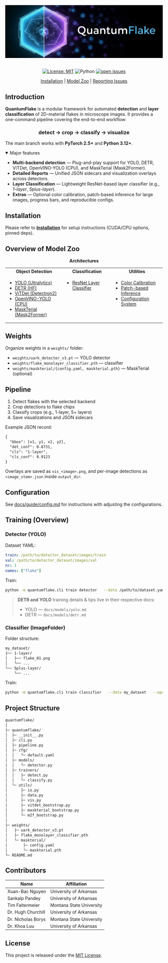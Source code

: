 <div align="center">
  <img src="resources/quantumflake.png" width="600"/>
  <div>&nbsp;</div>

[![License: MIT](https://img.shields.io/badge/License-MIT-yellow.svg)](LICENSE)
![Python](https://img.shields.io/badge/Python-3.12%2B-blue)
[![open issues](https://img.shields.io/github/issues/uark-cviu/quantumflake.svg)](https://github.com/uark-cviu/quantumflake/issues)

[Installation](docs/get_started.md) |
[Model Zoo](docs/model_zoo.md) |
[Reporting Issues](https://github.com/uark-cviu/quantumflake/issues/new/choose)

</div>

<div align="center">

</div>

## Introduction

**QuantumFlake** is a modular framework for automated **detection** and **layer classification** of 2D-material flakes in microscope images. It provides a one-command pipeline covering the end-to-end workflow:

<h3 align="center">detect → crop → classify → visualize</h3>

The main branch works with **PyTorch 2.5+** and **Python 3.12+**.

<details open>
<summary>Major features</summary>

- **Multi-backend detection** — Plug-and-play support for YOLO, DETR, ViTDet, OpenVINO-YOLO (CPU), and MaskTerial (Mask2Former).
- **Detailed Reports** — Unified JSON sidecars and visualization overlays across detectors.
- **Layer Classification** — Lightweight ResNet-based layer classifier (e.g., _1-layer_, _5plus-layer_).
- **Extras** — Optional color calibration, patch-based inference for large images, progress bars, and reproducible configs.
</details>

## Installation

Please refer to **[Installation](docs/get_started.md)** for setup instructions (CUDA/CPU options, pinned deps).

## Overview of Model Zoo

<div align="center">
  <b>Architectures</b>
</div>
<table align="center">
  <tbody>
    <tr align="center" valign="bottom">
      <td><b>Object Detection</b></td>
      <td><b>Classification</b></td>
      <td><b>Utilities</b></td>
    </tr>
    <tr valign="top">
      <td>
        <ul>
          <li><a href="docs/models/yolo.md">YOLO (Ultralytics)</a></li>
          <li><a href="docs/models/detr.md">DETR (HF)</a></li>
          <li><a href="docs/models/vitdet.md">ViTDet (Detectron2)</a></li>
          <li><a href="docs/models/openvino_yolo.md">OpenVINO-YOLO (CPU)</a></li>
          <li><a href="docs/models/maskterial.md">MaskTerial (Mask2Former)</a></li>
        </ul>
      </td>
      <td>
        <ul>
          <li><a href="docs/models/classifier.md">ResNet Layer Classifier</a></li>
        </ul>
      </td>
      <td>
        <ul>
          <li><a href="docs/guide/calibration.md">Color Calibration</a></li>
          <li><a href="docs/guide/patching.md">Patch-based Inference</a></li>
          <li><a href="docs/guide/config.md">Configuration System</a></li>
        </ul>
      </td>
    </tr>
  </tbody>
</table>

## Weights

Organize weights in a `weights/` folder:

- `weights/uark_detector_v3.pt` — YOLO detector
- `weights/flake_monolayer_classifier.pth` — classifier
- `weights/maskterial/{config.yaml, maskterial.pth}` — MaskTerial (optional)

## Pipeline

1. Detect flakes with the selected backend
2. Crop detections to flake chips
3. Classify crops (e.g., 1-layer, 5+ layers)
4. Save visualizations and JSON sidecars

Example JSON record:

```
{
  "bbox": [x1, y1, x2, y2],
  "det_conf": 0.8731,
  "cls": "1-layer",
  "cls_conf": 0.9123
}
```

Overlays are saved as `vis_<image>.png`, and per-image detections as `<image_stem>.json` inside `output_dir`.

## Configuration

See [docs/guide/config.md](docs/guide/config.md) for instructions with adjusting the configurations.

## Training (Overview)

### Detector (YOLO)

Dataset YAML:

```yaml
train: /path/to/detector_dataset/images/train
val: /path/to/detector_dataset/images/val
nc: 1
names: ["flake"]
```

Train:

```bash
python -m quantumflake.cli train detector   --data /path/to/dataset.yaml   --epochs 100   --imgsz 640   --device 0
```

> **DETR and YOLO** training details & tips live in their respective docs:
>
> - YOLO — `docs/models/yolo.md`
> - DETR — `docs/models/detr.md`

### Classifier (ImageFolder)

Folder structure:

```
my_dataset/
├── 1-layer/
│   ├── flake_01.png
│   └── ...
└── 5plus-layer/
    └── ...
```

Train:

```bash
python -m quantumflake.cli train classifier   --data my_dataset   --epochs 25   --device cuda:0   --save-dir runs/classify   --num-materials 2   --material-dim 64
```

## Project Structure

```
quantumflake/
│
├─ quantumflake/
│  ├─ __init__.py
│  ├─ cli.py
│  ├─ pipeline.py
│  ├─ cfg/
│  │   └─ default.yaml
│  ├─ models/
│  │   └─ detector.py
│  ├─ trainers/
│  │   ├─ detect.py
│  │   └─ classify.py
│  └─ utils/
│      ├─ io.py
│      ├─ data.py
│      ├─ vis.py
│      ├─ vitdet_bootstrap.py
│      ├─ maskterial_bootstrap.py
│      └─ m2f_bootstrap.py
│
├─ weights/
│   ├─ uark_detector_v3.pt
│   ├─ flake_monolayer_classifier.pth
│   └─ maskterial/
│       ├─ config.yaml
│       └─ maskterial.pth
└─ README.md
```

## Contributors

<table>
  <thead>
    <tr>
      <th>Name</th>
      <th>Affiliation</th>
    </tr>
  </thead>
  <tbody>
    <tr><td>Xuan-Bac Nguyen</td><td>University of Arkansas</td></tr>
    <tr><td>Sankalp Pandey</td><td>University of Arkansas</td></tr>
    <tr><td>Tim Faltermeier</td><td>Montana State University</td></tr>
    <tr><td>Dr. Hugh Churchill</td><td>University of Arkansas</td></tr>
    <tr><td>Dr. Nicholas Borys</td><td>Montana State University</td></tr>
    <tr><td>Dr. Khoa Luu</td><td>University of Arkansas</td></tr>
  </tbody>
</table>

## License

This project is released under the [MIT License](LICENSE).
